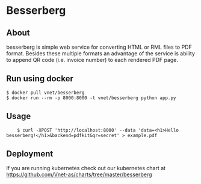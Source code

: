 # Besserberg

## About

besserberg is simple web service for converting HTML or RML files to PDF format. Besides these multiple formats an advantage of the service is ability to append QR code (i.e. invoice number) to each rendered PDF page.

## Run using docker

```shell
$ docker pull vnet/besserberg
$ docker run --rm -p 8000:8000 -t vnet/besserberg python app.py
```

## Usage

```shell
    $ curl -XPOST 'http://localhost:8000' --data 'data=<h1>Hello besserberg!</h1>&backend=pdfkit&qr=secret' > example.pdf
```

## Deployment

If you are running kubernetes check out our kubernetes chart at https://github.com/Vnet-as/charts/tree/master/besserberg
